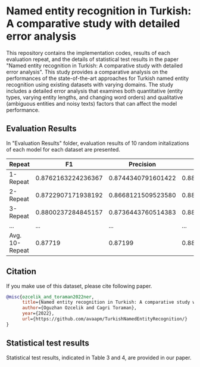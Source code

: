 # Named entity recognition in Turkish: A comparative study with detailed error analysis

This repository contains the implementation codes, results of each evaluation repeat, and the details of statistical test results in the paper "Named entity recognition in Turkish: A comparative study with detailed error analysis". This study provides a comparative analysis on the performances of the state-of-the-art approaches for Turkish named entity recognition using existing datasets with varying domains. The study includes a detailed error analysis that examines both quantitative (entity types, varying entity lengths, and changing word orders) and qualitative (ambiguous entities and noisy texts) factors that can affect the model performance.

## Evaluation Results

In "Evaluation Results" folder, evaluation results of 10 random initalizations of each model for each dataset are presented.

| Repeat  | F1 | Precision | Recall |
| ------------- | ------------- | ------------- | ------------- |
| 1-Repeat | 0.8762163224236367 | 0.8744340791601422 | 0.8803910293271996 |
| 2-Repeat | 0.8722907171938192 | 0.8668121509523580 | 0.8803910293271996 |
| 3-Repeat | 0.8800237284845157 | 0.8736443760514383 | 0.8867165037377803 |
| ... | ... | ... | ... |
| Avg. 10-Repeat | 0.87719 | 0.87199 | 0.88413 |



## Citation
If you make use of this dataset, please cite following paper.

```bibtex
@misc{ozcelik_and_toraman2022ner,
      title={Named entity recognition in Turkish: A comparative study with detailed error analysis}, 
      author={Oguzhan Ozcelik and Cagri Toraman},
      year={2022},
      url={https://github.com/avaapm/TurkishNamedEntityRecognition/}
}

```

## Statistical test results

Statistical test results, indicated in Table 3 and 4, are provided in our paper.
